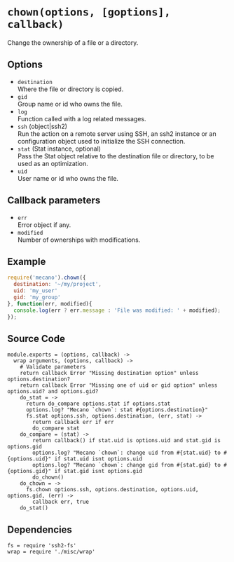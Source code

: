 
# `chown(options, [goptions], callback)`

Change the ownership of a file or a directory.

## Options

*   `destination`   
    Where the file or directory is copied.   
*   `gid`   
    Group name or id who owns the file.   
*   `log`   
    Function called with a log related messages.   
*   `ssh` (object|ssh2)   
    Run the action on a remote server using SSH, an ssh2 instance or an
    configuration object used to initialize the SSH connection.   
*   `stat` (Stat instance, optional)   
    Pass the Stat object relative to the destination file or directory, to be
    used as an optimization.   
*   `uid`   
    User name or id who owns the file.   

## Callback parameters

*   `err`   
    Error object if any.   
*   `modified`   
    Number of ownerships with modifications.   

## Example

```js
require('mecano').chown({
  destination: '~/my/project',
  uid: 'my_user'
  gid: 'my_group'
}, function(err, modified){
  console.log(err ? err.message : 'File was modified: ' + modified);
});
```

## Source Code

    module.exports = (options, callback) ->
      wrap arguments, (options, callback) ->
        # Validate parameters
        return callback Error "Missing destination option" unless options.destination?
        return callback Error "Missing one of uid or gid option" unless options.uid? and options.gid?
        do_stat = ->
          return do_compare options.stat if options.stat
          options.log? "Mecano `chown`: stat #{options.destination}"
          fs.stat options.ssh, options.destination, (err, stat) ->
            return callback err if err
            do_compare stat
        do_compare = (stat) ->
            return callback() if stat.uid is options.uid and stat.gid is options.gid
            options.log? "Mecano `chown`: change uid from #{stat.uid} to #{options.uid}" if stat.uid isnt options.uid
            options.log? "Mecano `chown`: change gid from #{stat.gid} to #{options.gid}" if stat.gid isnt options.gid
            do_chown()
        do_chown = ->
          fs.chown options.ssh, options.destination, options.uid, options.gid, (err) ->
            callback err, true
        do_stat()

## Dependencies

    fs = require 'ssh2-fs'
    wrap = require './misc/wrap'









